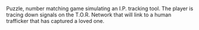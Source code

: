 Puzzle, number matching game simulating an I.P. tracking tool. The player is tracing down signals on the T.O.R. Network that will link to a human trafficker that has captured a loved one.